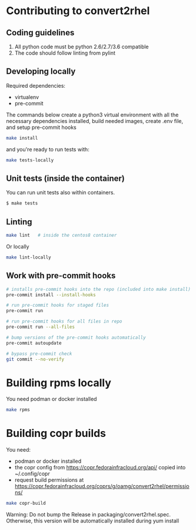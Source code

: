 # Contributing to convert2rhel

## Coding guidelines
1. All python code must be python 2.6/2.7/3.6 compatible
1. The code should follow linting from pylint

## Developing locally

Required dependencies:
- virtualenv
- pre-commit

The commands below create a python3 virtual environment with all the necessary dependencies installed,
build needed images,
create .env file, and
setup pre-commit hooks
```bash
make install
```

and you're ready to run tests with:
```bash
make tests-locally
```

## Unit tests (inside the container)
You can run unit tests also within containers.

```bash
$ make tests
```

## Linting

```bash
make lint   # inside the centos8 container
```
Or locally
```bash
make lint-locally
```

## Work with pre-commit hooks

```bash
# installs pre-commit hooks into the repo (included into make install)
pre-commit install --install-hooks

# run pre-commit hooks for staged files
pre-commit run

# run pre-commit hooks for all files in repo
pre-commit run --all-files

# bump versions of the pre-commit hooks automatically
pre-commit autoupdate

# bypass pre-commit check
git commit --no-verify
```

# Building rpms locally

You need podman or docker installed

```bash
make rpms
```

# Building copr builds

You need:
- podman or docker installed
- the copr config from https://copr.fedorainfracloud.org/api/ copied into ~/.config/copr
- request build permissions at https://copr.fedorainfracloud.org/coprs/g/oamg/convert2rhel/permissions/

```bash
make copr-build
```

Warning: Do not bump the Release in packaging/convert2rhel.spec.
Otherwise, this version will be automatically installed during yum install

